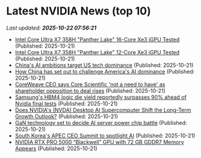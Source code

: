 # Latest NVIDIA News (top 10)
_Last updated: **2025-10-22 07:56:21**_

- [Intel Core Ultra X7 358H "Panther Lake" 16-Core Xe3 iGPU Tested](https://www.techpowerup.com/342072/intel-core-ultra-x7-358h-panther-lake-16-core-xe3-igpu-tested) (Published: 2025-10-21)
- [Intel Core Ultra X7 358H "Panther Lake" 12-Core Xe3 iGPU Tested](https://www.techpowerup.com/342072/intel-core-ultra-x7-358h-panther-lake-12-core-xe3-igpu-tested) (Published: 2025-10-21)
- [China's AI ambitions target US tech dominance](https://www.dw.com/en/china-artificial-intelligence-deepseek-us-technology-semiconductors-chatgpt-graphics/a-74361630) (Published: 2025-10-21)
- [How China has set out to challenge America's AI dominance](https://www.dw.com/en/how-china-has-set-out-to-challenge-americas-ai-dominance/a-74361630) (Published: 2025-10-21)
- [CoreWeave CEO says Core Scientific 'not a need to have' as shareholder opposition to deal rises](https://www.cnbc.com/2025/10/21/coreweave-ceo-on-core-scientific-deal-as-shareholder-opposition-rises.html) (Published: 2025-10-21)
- [Samsung's HBM4 logic die yield reportedly surpasses 90% ahead of Nvidia final tests](https://www.digitimes.com/news/a20251021PD232/samsung-hbm4-nvidia-4nm-testing.html) (Published: 2025-10-21)
- [Does NVIDIA's (NVDA) Desktop AI Supercomputer Shift the Long-Term Growth Outlook?](https://finance.yahoo.com/news/does-nvidias-nvda-desktop-ai-071226409.html) (Published: 2025-10-21)
- [GaN technology set to decide AI server power chip battle](https://www.digitimes.com/news/a20251021PD215/gan-ai-server-automotive-technology-nvidia.html) (Published: 2025-10-21)
- [South Korea's APEC CEO Summit to spotlight AI](https://www.digitimes.com/news/a20251021PD223/ceo-apec-president-nvidia-chairman.html) (Published: 2025-10-21)
- [NVIDIA RTX PRO 5000 “Blackwell” GPU with 72 GB GDDR7 Memory Appears](https://www.madshrimps.be/news/nvidia-rtx-pro-5000-blackwell-gpu-with-72-gb-gddr7-memory-appears/) (Published: 2025-10-21)
